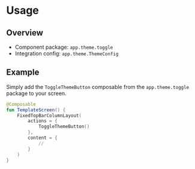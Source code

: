 # Usage

## Overview

- Component package: `app.theme.toggle`
- Integration config: `app.theme.ThemeConfig`

## Example

Simply add the `ToggleThemeButton` composable from the `app.theme.toggle` package to your screen.

```kotlin
@Composable
fun TemplateScreen() {
    FixedTopBarColumnLayout(
        actions = {
            ToggleThemeButton()
        },
        content = {
            //
        }
    )
}
```
